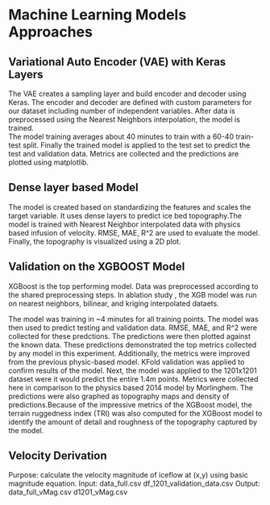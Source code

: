 # **Machine Learning Models Approaches**
## Variational Auto Encoder (VAE) with Keras Layers

  The VAE creates a sampling layer and build encoder and decoder using Keras.
  The encoder and decoder are defined with custom parameters for our dataset including number of independent variables. 
  After data is preprocessed using the Nearest Neighbors interpolation, the model is trained.  
  The model training averages about 40 minutes to train with a 60-40 train-test split.
  Finally the trained model is applied to the test set to predict the test and validation data. Metrics are collected and the predictions are   plotted using matplotlib.

## Dense layer based Model

The model is created based on standardizing the features and scales the target variable. It uses dense layers to predict ice bed topography.The model is trained with Nearest Neighbor interpolated data with physics based infusion of velocity. RMSE, MAE, R^2 are used to evaluate the model. Finally, the topography is visualized using a 2D plot. 

## Validation on the XGBOOST Model
  XGBoost is the top performing model. Data was preprocessed according to the shared preprocessing steps. 
  In ablation study , the XGB model was run on nearest neighbors, bilinear, and kriging interpolated dataets. 

  The model was training in ~4 minutes for all training points. The model was then used to predict testing and validation data. RMSE, MAE, and R^2 were collected for these predctions. The predictions were then plotted against the known data. These predictions demonstrated the top metrics collected by any model in this experiment. Additionally, the metrics were improved from the previous physic-based model. KFold validation was applied to confirm results of the model.
  Next, the model was applied to the 1201x1201 dataset were it would predict the entire 1.4m points. Metrics were collected here in comparison to the physics based 2014 model by Morlinghem. The predictions were also graphed as topography maps and density of predictions.Because of the impressive metrics of the XGBoost model, the terrain ruggedness index (TRI) was also computed for the XGBoost model to identify the amount of detail and roughness of the topography captured by the model. 

## Velocity Derivation

  Purpose: calculate the velocity magnitude of iceflow at (x,y) using basic magnitude equation. 
  Input: 
        data_full.csv
        df_1201_validation_data.csv 
  Output: 
        data_full_vMag.csv
        d1201_vMag.csv
